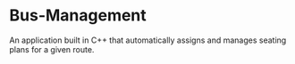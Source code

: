 # Bus-Management
An application built in C++ that automatically assigns and manages seating plans for a given route.
